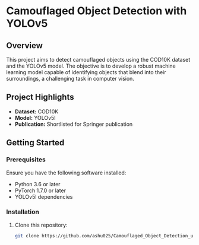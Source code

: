 # Camouflaged Object Detection with YOLOv5

## Overview

This project aims to detect camouflaged objects using the COD10K dataset and the YOLOv5 model. The objective is to develop a robust machine learning model capable of identifying objects that blend into their surroundings, a challenging task in computer vision.

## Project Highlights

- **Dataset:** COD10K
- **Model:** YOLOv5l
- **Publication:** Shortlisted for Springer publication

## Getting Started

### Prerequisites

Ensure you have the following software installed:
- Python 3.6 or later
- PyTorch 1.7.0 or later
- YOLOv5l dependencies

### Installation

1. Clone this repository:
   ```bash
   git clone https://github.com/ashu025/Camouflaged_Object_Detection_using_YOLOv5l.git
